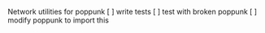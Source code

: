 Network utilities for poppunk 
[ ] write tests 
[ ] test with broken poppunk 
[ ] modify poppunk to import this 